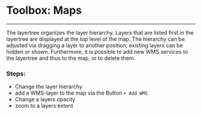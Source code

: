 # Toolbox: Maps
***
The layertree organizes the layer hierarchy. Layers that are listed first in the layertree are displayed at the top level of the map. The hierarchy can be adjusted via dragging a layer to another position, existing layers can be hidden or shown. Furthermore, it is possible to add new WMS services to the layertree and thus to the map, or to delete them.

### Steps:
- Change the layer hierarchy
- add a WMS-layer to the map via the Button `+ Add WMS`
- Change a layers opacity
- zoom to a layers extent

<!-- <ReactPlayer controls width="max" height="max" url="/shogun-docs/videos/layertree.mp4" /> -->
